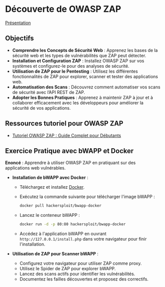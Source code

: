 # Découverte de OWASP ZAP 

[Présentation](https://docs.google.com/presentation/d/1pL_FPW42Jq6Z79e339zWLHOFovhXuGXfaZw7fuUvEvc/edit#slide=id.g307c3df7560_0_125)

## **Objectifs**

- **Comprendre les Concepts de Sécurité Web** : Apprenez les bases de la sécurité web et les types de vulnérabilités que ZAP peut détecter.
- **Installation et Configuration ZAP** : Installez OWASP ZAP sur vos systèmes et configurez-le pour des analyses de sécurité.
- **Utilisation de ZAP pour le Pentesting** : Utilisez les différentes fonctionnalités de ZAP pour explorer, scanner et tester des applications web.
- **Automatisation des Scans** : Découvrez comment automatiser vos scans de sécurité avec l’API REST de ZAP.
- **Adopter les Bonnes Pratiques** : Apprenez à maintenir ZAP à jour et à collaborer efficacement avec les développeurs pour améliorer la sécurité de vos applications.


## **Ressources tutoriel pour OWASP ZAP**
  - [Tutoriel OWASP ZAP : Guide Complet pour Débutants](https://www.youtube.com/watch?v=7ABK_nI5Lrs)

## **Exercice Pratique avec bWAPP et Docker**

**Enoncé** : Apprendre à utiliser OWASP ZAP en pratiquant sur des applications web vulnérables.

- **Installation de bWAPP avec Docker** :
  
  - Téléchargez et installez [Docker](https://www.docker.com/products/docker-desktop).

  - Exécutez la commande suivante pour télécharger l'image bWAPP :
    ```bash
    docker pull hackersploit/bwapp-docker
    ```
  - Lancez le conteneur bWAPP :
    ```bash
    docker run -d -p 80:80 hackersploit/bwapp-docker
    ```
  - Accédez à l'application bWAPP en ouvrant `http://127.0.0.1/install.php` dans votre navigateur pour finir l'installation.
    
- **Utilisation de ZAP pour Scanner bWAPP** :
  - Configurez votre navigateur pour utiliser ZAP comme proxy.
  - Utilisez le Spider de ZAP pour explorer bWAPP.
  - Lancez des scans actifs pour identifier les vulnérabilités.
  - Documentez les failles découvertes et proposez des correctifs.
